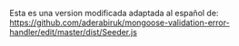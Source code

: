 Esta es una version modificada adaptada al español de:
https://github.com/aderabiruk/mongoose-validation-error-handler/edit/master/dist/Seeder.js
